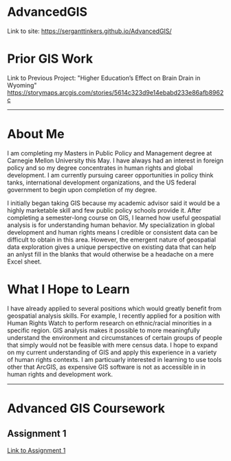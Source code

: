 # AdvancedGIS

Link to site:
https://serganttinkers.github.io/AdvancedGIS/

# Prior GIS Work

Link to Previous Project: "Higher Education’s Effect on Brain Drain in Wyoming"
https://storymaps.arcgis.com/stories/5614c323d9e14ebabd233e86afb8962c

------------------------------------------------------------

# About Me

I am completing my Masters in Public Policy and Management degree at Carnegie Mellon University this May. I have always had an interest in foreign policy and so my degree concentrates in human rights and global development. I am currently pursuing career opportunities in policy think tanks, international development organizations, and the US federal government to begin upon completion of my degree. 

I initially began taking GIS because my academic advisor said it would be a highly marketable skill and few public policy schools provide it. After completing a semester-long course on GIS, I learned how useful geospatial analysis is for understanding human behavior. My specialization in global development and human rights means I credible or consistent data can be difficult to obtain in this area. However, the emergent nature of geospatial data exploration gives a unique perspective on existing data that can help an anlyst fill in the blanks that would otherwise be a headache on a mere Excel sheet.

# What I Hope to Learn

I have already applied to several positions which would greatly benefit from geospatial analysis skills. For example, I recently applied for a position with Human Rights Watch to perform research on ethnic/racial minorities in a specific region. GIS analysis makes it possible to more meaningfully understand the environment and circumstances of certain groups of people that simply would not be feasible with mere census data. I hope to expand on my current understanding of GIS and apply this experience in a variety of human rights contexts. I am particuarly interested in learning to use tools other that ArcGIS, as expensive GIS software is not as accessible in in human rights and development work. 

--------------------------------------------------------------------

# Advanced GIS Coursework

## Assignment 1

[Link to Assignment 1](https://serganttinkers.github.io/AdvancedGIS/Page1)
